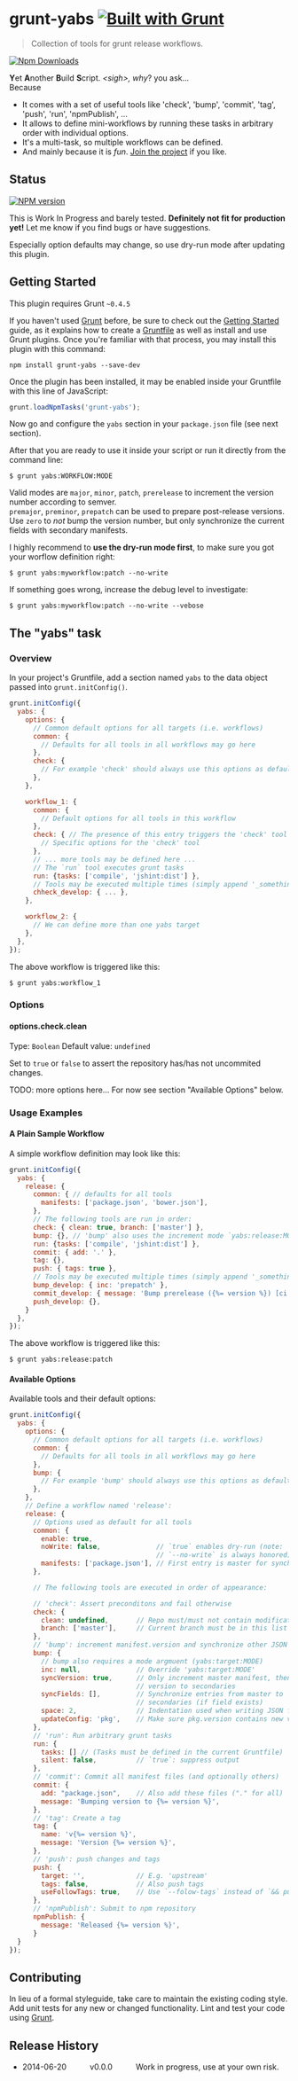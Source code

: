 # grunt-yabs [![Built with Grunt](https://cdn.gruntjs.com/builtwith.png)](http://gruntjs.com/)

> Collection of tools for grunt release workflows.

[![Npm Downloads](https://nodei.co/npm/grunt-yabs.png?downloads=true&stars=true)](https://www.npmjs.org/package/grunt-yabs)

<b>Y</b>et <b>A</b>nother <b>B</b>uild <b>S</b>cript. *&lt;sigh>, why*? you ask...<br>
Because
- It comes with a set of useful tools like 'check', 'bump', 'commit', 'tag', 
  'push', 'run', 'npmPublish', ...
- It allows to define mini-workflows by running these tasks in arbitrary order
  with individual options.
- It's a multi-task, so multiple workflows can be defined.
- And mainly because it is *fun*. 
  [Join the project](https://github.com/mar10/grunt-yabs/blob/master/tasks/yabs.js) 
  if you like.


## Status
[![NPM version](https://badge.fury.io/js/grunt-yabs.png)](#)

This is Work In Progress and barely tested. **Definitely not fit for production yet!**
Let me know if you find bugs or have suggestions.

Especially option defaults may change, so use dry-run mode after updating this 
plugin.


## Getting Started
This plugin requires Grunt `~0.4.5`

If you haven't used [Grunt](http://gruntjs.com/) before, be sure to check out the [Getting Started](http://gruntjs.com/getting-started) guide, as it explains how to create a [Gruntfile](http://gruntjs.com/sample-gruntfile) as well as install and use Grunt plugins. Once you're familiar with that process, you may install this plugin with this command:

```shell
npm install grunt-yabs --save-dev
```

Once the plugin has been installed, it may be enabled inside your Gruntfile with 
this line of JavaScript:

```js
grunt.loadNpmTasks('grunt-yabs');
```

Now go and configure the `yabs` section in your `package.json` file (see next
section).

After that you are ready to use it inside your script or run it directly from the
command line:
```shell
$ grunt yabs:WORKFLOW:MODE
```
Valid modes are `major`, `minor`, `patch`, `prerelease` to increment the version
number according to semver.<br>
`premajor`, `preminor`, `prepatch` can be used to prepare post-release versions.<br>
Use `zero` to *not* bump the version number, but only synchronize the current 
fields with secondary manifests.

I highly recommend to **use the dry-run mode first**, to make sure you got your 
worflow definition right:
```shell
$ grunt yabs:myworkflow:patch --no-write
```
If something goes wrong, increase the debug level to investigate:
```shell
$ grunt yabs:myworkflow:patch --no-write --vebose
```

## The "yabs" task

### Overview
In your project's Gruntfile, add a section named `yabs` to the data object 
passed into `grunt.initConfig()`.

```js
grunt.initConfig({
  yabs: {
    options: {
      // Common default options for all targets (i.e. workflows)
      common: { 
        // Defaults for all tools in all workflows may go here
      },
      check: {
        // For example 'check' should always use this options as default...
      },
    },

    workflow_1: {
      common: {
        // Default options for all tools in this workflow
      },
      check: { // The presence of this entry triggers the 'check' tool
        // Specific options for the 'check' tool
      },
      // ... more tools may be defined here ...
      // The `run` tool executes grunt tasks 
      run: {tasks: ['compile', 'jshint:dist'] },
      // Tools may be executed multiple times (simply append '_something')
      chheck_develop: { ... },
    },

    workflow_2: {
      // We can define more than one yabs target
    },
  },
});
```

The above workflow is triggered like this:
```shell
$ grunt yabs:workflow_1
```


### Options

#### options.check.clean
Type: `Boolean`
Default value: `undefined`

Set to `true` or `false` to assert the repository has/has not uncommited changes.

TODO: more options here...
For now see section "Available Options" below.


### Usage Examples

#### A Plain Sample Workflow
A simple workflow definition may look like this:

```js
grunt.initConfig({
  yabs: {
    release: {
      common: { // defaults for all tools
        manifests: ['package.json', 'bower.json'],
      },
      // The following tools are run in order:
      check: { clean: true, branch: ['master'] },
      bump: {}, // 'bump' also uses the increment mode `yabs:release:MODE`
      run: {tasks: ['compile', 'jshint:dist'] },
      commit: { add: '.' },
      tag: {},
      push: { tags: true },
      // Tools may be executed multiple times (simply append '_something')
      bump_develop: { inc: 'prepatch' },
      commit_develop: { message: 'Bump prerelease ({%= version %}) [ci skip]' },
      push_develop: {},
    }
  },
});
```
The above workflow is triggered like this:
```shell
$ grunt yabs:release:patch
```

#### Available Options
Available tools and their default options:

```js
grunt.initConfig({
  yabs: {
    options: {
      // Common default options for all targets (i.e. workflows)
      common: { 
        // Defaults for all tools in all workflows may go here
      },
      bump: {
        // For example 'bump' should always use this options as default...
      },
    },
    // Define a workflow named 'release':
    release: {
      // Options used as default for all tools
      common: {
        enable: true,
        noWrite: false,              // `true` enables dry-run (note: 
                                     // `--no-write` is always honored)
        manifests: ['package.json'], // First entry is master for synchronizing
      },

      // The following tools are executed in order of appearance:

      // 'check': Assert preconditons and fail otherwise
      check: {
        clean: undefined,       // Repo must/must not contain modifications? 
        branch: ['master'],     // Current branch must be in this list
      },
      // 'bump': increment manifest.version and synchronize other JSON files.
      bump: {
        // bump also requires a mode argmuent (yabs:target:MODE)
        inc: null,              // Override 'yabs:target:MODE'
        syncVersion: true,      // Only increment master manifest, then copy 
                                // version to secondaries
        syncFields: [],         // Synchronize entries from master to 
                                // secondaries (if field exists)
        space: 2,               // Indentation used when writing JSON files
        updateConfig: 'pkg',    // Make sure pkg.version contains new value
      },
      // 'run': Run arbitrary grunt tasks
      run: {
        tasks: [] // (Tasks must be defined in the current Gruntfile)
        silent: false,          // `true`: suppress output
      },
      // 'commit': Commit all manifest files (and optionally others)
      commit: {
        add: "package.json",    // Also add these files ("." for all)
        message: 'Bumping version to {%= version %}',
      },
      // 'tag': Create a tag
      tag: {
        name: 'v{%= version %}',
        message: 'Version {%= version %}',
      },
      // 'push': push changes and tags
      push: {
        target: '',             // E.g. 'upstream'
        tags: false,            // Also push tags
        useFollowTags: true,    // Use `--folow-tags` instead of `&& push --tags`
      },
      // 'npmPublish': Submit to npm repository
      npmPublish: {
        message: 'Released {%= version %}',
      }
  }
});
```

## Contributing
In lieu of a formal styleguide, take care to maintain the existing coding style. 
Add unit tests for any new or changed functionality. Lint and test your code using 
[Grunt](http://gruntjs.com/).

## Release History
* 2014-06-20   v0.0.0   Work in progress, use at your own risk.
